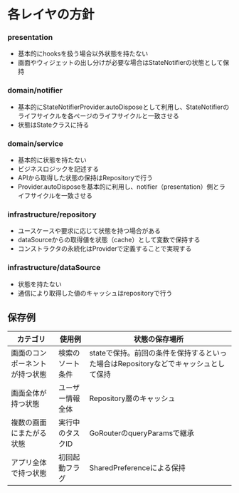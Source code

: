 # 各レイヤの方針

### presentation
- 基本的にhooksを扱う場合以外状態を持たない
- 画面やウィジェットの出し分けが必要な場合はStateNotifierの状態として保持

### domain/notifier
- 基本的にStateNotifierProvider.autoDisposeとして利用し、StateNotifierのライフサイクルを各ページのライフサイクルと一致させる
- 状態はStateクラスに持る

### domain/service
- 基本的に状態を持たない
- ビジネスロジックを記述する
- APIから取得した状態の保持はRepositoryで行う
- Provider.autoDisposeを基本的に利用し、notifier（presentation）側とライフサイクルを一致させる

### infrastructure/repository
- ユースケースや要求に応じて状態を持つ場合がある
- dataSourceからの取得値を状態（cache）として変数で保持する
- コンストラクタの永続化はProviderで定義することで実現する

### infrastructure/dataSource
- 状態を持たない
- 通信により取得した値のキャッシュはrepositoryで行う


## 保存例
| カテゴリ | 使用例 | 状態の保存場所 |
| --------- | --------- |--------- |
| 画面のコンポーネントが持つ状態 | 検索のソート条件 | stateで保持。前回の条件を保持するといった場合はRepositoryなどでキャッシュとして保持 |
| 画面全体が持つ状態 | ユーザー情報全体 | Repository層のキャッシュ |
| 複数の画面にまたがる状態  | 実行中のタスクID | GoRouterのqueryParamsで継承 |
| アプリ全体で持つ状態 | 初回起動フラグ | SharedPreferenceによる保持 |
